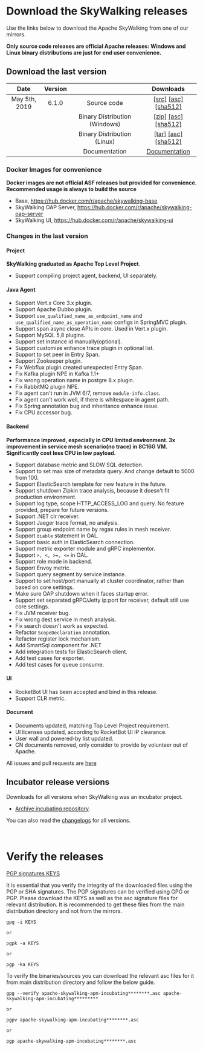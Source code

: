# Download the SkyWalking releases

Use the links below to download the Apache SkyWalking from one of our mirrors.

**Only source code releases are official Apache releases: Windows and Linux binary distributions are just for end user convenience.**

## Download the last version
| Date | Version| | Downloads |
|:---:|:--:|:--:|:--:|
| May 5th, 2019 | 6.1.0 | Source code| [[src]](https://www.apache.org/dyn/closer.cgi/skywalking/6.1.0/apache-skywalking-apm-6.1.0-src.tgz) [[asc]](https://www.apache.org/dist/skywalking/6.1.0/apache-skywalking-apm-6.1.0-src.tgz.asc) [[sha512]](https://www.apache.org/dist/skywalking/6.1.0/apache-skywalking-apm-6.1.0-src.tgz.sha512)|
| | | Binary Distribution (Windows)| [[zip]](https://www.apache.org/dyn/closer.cgi/skywalking/6.1.0/apache-skywalking-apm-6.1.0.zip) [[asc]](https://www.apache.org/dist/skywalking/6.1.0/apache-skywalking-apm-6.1.0.zip.asc) [[sha512]](https://www.apache.org/dist/skywalking/6.1.0/apache-skywalking-apm-6.1.0.zip.sha512)|
| | | Binary Distribution (Linux) | [[tar]](https://www.apache.org/dyn/closer.cgi/skywalking/6.1.0/apache-skywalking-apm-6.1.0.tar.gz) [[asc]](https://www.apache.org/dist/skywalking/6.1.0/apache-skywalking-apm-6.1.0.tar.gz.asc) [[sha512]](https://www.apache.org/dist/skywalking/6.1.0/apache-skywalking-apm-6.1.0.tar.gz.sha512)|
| | | Documentation| [Documentation](https://github.com/apache/skywalking/blob/v6.1.0/docs/README.md) |

### Docker Images for convenience
**Docker images are not official ASF releases but provided for convenience. Recommended usage is always to build the source**

- Base, https://hub.docker.com/r/apache/skywalking-base
- SkyWalking OAP Server, https://hub.docker.com/r/apache/skywalking-oap-server
- SkyWalking UI, https://hub.docker.com/r/apache/skywalking-ui

### Changes in the last version
#### Project
**SkyWalking graduated as Apache Top Level Project**.
- Support compiling project agent, backend, UI separately.

#### Java Agent
- Support Vert.x Core 3.x plugin.
- Support Apache Dubbo plugin.
- Support `use_qualified_name_as_endpoint_name` and `use_qualified_name_as_operation_name` configs in SpringMVC plugin.
- Support span async close APIs in core. Used in Vert.x plugin.
- Support MySQL 5,8 plugins.
- Support set instance id manually(optional).
- Support customize enhance trace plugin in optional list.
- Support to set peer in Entry Span.
- Support Zookeeper plugin.
- Fix Webflux plugin created unexpected Entry Span.
- Fix Kafka plugin NPE in Kafka 1.1+
- Fix wrong operation name in postgre 8.x plugin.
- Fix RabbitMQ plugin NPE.
- Fix agent can't run in JVM 6/7, remove `module-info.class`.
- Fix agent can't work well, if there is whitespace in agent path.
- Fix Spring annotation bug and inheritance enhance issue.
- Fix CPU accessor bug.

#### Backend
**Performance improved, especially in CPU limited environment. 3x improvement in service mesh scenario(no trace) in 8C16G VM.
Significantly cost less CPU in low payload.**

- Support database metric and SLOW SQL detection.
- Support to set max size of metadata query. And change default to 5000 from 100.
- Support ElasticSearch template for new feature in the future.
- Support shutdown Zipkin trace analysis, because it doesn't fit production environment.
- Support log type, scope HTTP_ACCESS_LOG and query. No feature provided, prepare for future  versions.
- Support .NET clr receiver.
- Support Jaeger trace format, no analysis.
- Support group endpoint name by regax rules in mesh receiver.
- Support `diable` statement in OAL.
- Support basic auth in ElasticSearch connection.
- Support metric exporter module and gRPC implementor.
- Support `>, <, >=, <=` in OAL.
- Support role mode in backend.
- Support Envoy metric.
- Support query segment by service instance.
- Support to set host/port manually at cluster coordinator, rather than based on core settings.
- Make sure OAP shutdown when it faces startup error.
- Support set separated gRPC/Jetty ip:port for receiver, default still use core settings.
- Fix JVM receiver bug.
- Fix wrong dest service in mesh analysis.
- Fix search doesn't work as expected.
- Refactor `ScopeDeclaration` annotation.
- Refactor register lock mechanism.
- Add SmartSql component for .NET
- Add integration tests for ElasticSearch client.
- Add test cases for exporter.
- Add test cases for queue consume.

#### UI
- RocketBot UI has been accepted and bind in this release.
- Support CLR metric.

#### Document
- Documents updated, matching Top Level Project requirement.
- UI licenses updated, according to RocketBot UI IP clearance.
- User wall and powered-by list updated.
- CN documents removed, only consider to provide by volunteer out of Apache.


All issues and pull requests are [here](https://github.com/apache/skywalking/milestone/32?closed=1)

## Incubator release versions
Downloads for all versions when SkyWalking was an incubator project.

* [Archive incubating repository](https://archive.apache.org/dist/incubator/skywalking/).

You can also read the [changelogs](https://github.com/apache/incubator-skywalking/blob/master/CHANGES.md) for all versions.


<br/>

# Verify the releases
[PGP signatures KEYS](https://www.apache.org/dist/incubator/skywalking/KEYS)

It is essential that you verify the integrity of the downloaded files using the PGP or SHA signatures. The PGP signatures can be verified using GPG or PGP. Please download the KEYS as well as the asc signature files for relevant distribution. It is recommended to get these files from the main distribution directory and not from the mirrors.

```
gpg -i KEYS

or

pgpk -a KEYS

or

pgp -ka KEYS
```

To verify the binaries/sources you can download the relevant asc files for it from main distribution directory and follow the below guide.

```
gpg --verify apache-skywalking-apm-incubating********.asc apache-skywalking-apm-incubating*********

or

pgpv apache-skywalking-apm-incubating********.asc

or

pgp apache-skywalking-apm-incubating********.asc
```

<br/>
